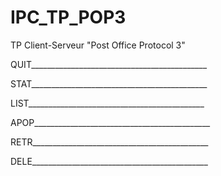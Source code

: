 # IPC_TP_POP3
TP Client-Serveur "Post Office Protocol 3"


QUIT____________________________________________



STAT____________________________________________



LIST____________________________________________



APOP____________________________________________



RETR____________________________________________



DELE____________________________________________
